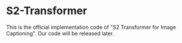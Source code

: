 # S2-Transformer
This is the official implementation code of "S2 Transformer for Image Captioning".
Our code will be released later.
